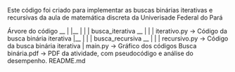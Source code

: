 Este código foi criado para implementar as buscas binárias iterativas e recursivas da aula de matemática discreta da Univerisade Federal do Pará

Árvore do código
__
  |
  |__
  |  |
  |  busca_iterativa __
  |                    |
  |                iterativo.py    -> Código da busca binária iterativa
  |__
  |  |
  |  busca_recursiva __
  |                    | 
  |                recursivo.py    -> Código da busca binária iterativa
  |
  main.py  -> Gráfico dos códigos
  Busca binária.pdf    -> PDF da atividade, com pseudocódigo e análise do desempenho.
  README.md